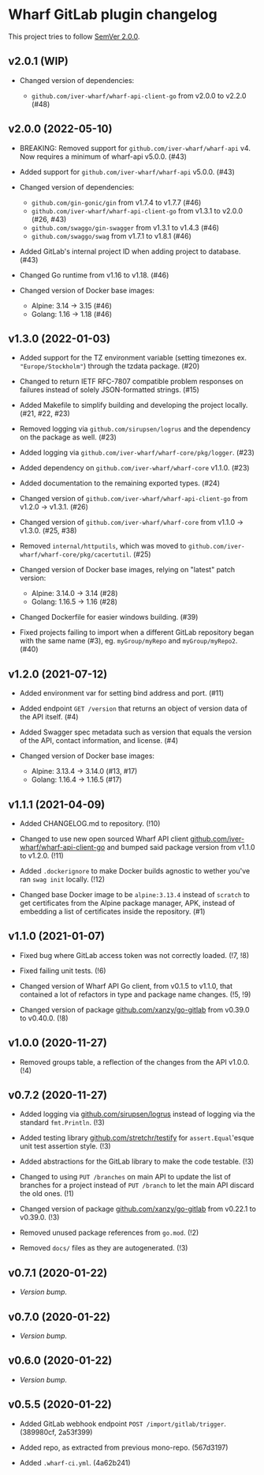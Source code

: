 # Wharf GitLab plugin changelog

This project tries to follow [SemVer 2.0.0](https://semver.org/).

<!--
	When composing new changes to this list, try to follow convention.

	The WIP release shall be updated just before adding the Git tag.
	From (WIP) to (YYYY-MM-DD), ex: (2021-02-09) for 9th of Febuary, 2021

	A good source on conventions can be found here:
	https://changelog.md/
-->

## v2.0.1 (WIP)

- Changed version of dependencies:

  - `github.com/iver-wharf/wharf-api-client-go` from v2.0.0 to v2.2.0 (#48)

## v2.0.0 (2022-05-10)

- BREAKING: Removed support for `github.com/iver-wharf/wharf-api` v4.
  Now requires a minimum of wharf-api v5.0.0. (#43)

- Added support for `github.com/iver-wharf/wharf-api` v5.0.0. (#43)

- Changed version of dependencies:

  - `github.com/gin-gonic/gin` from v1.7.4 to v1.7.7 (#46)
  - `github.com/iver-wharf/wharf-api-client-go` from v1.3.1 to v2.0.0 (#26, #43)
  - `github.com/swaggo/gin-swagger` from v1.3.1 to v1.4.3 (#46)
  - `github.com/swaggo/swag` from v1.7.1 to v1.8.1 (#46)

- Added GitLab's internal project ID when adding project to database. (#43)

- Changed Go runtime from v1.16 to v1.18. (#46)

- Changed version of Docker base images:

  - Alpine: 3.14 -> 3.15 (#46)
  - Golang: 1.16 -> 1.18 (#46)

## v1.3.0 (2022-01-03)

- Added support for the TZ environment variable (setting timezones ex.
  `"Europe/Stockholm"`) through the tzdata package. (#20)

- Changed to return IETF RFC-7807 compatible problem responses on failures
  instead of solely JSON-formatted strings. (#15)

- Added Makefile to simplify building and developing the project locally.
  (#21, #22, #23)

- Removed logging via `github.com/sirupsen/logrus` and the dependency on the
  package as well. (#23)

- Added logging via `github.com/iver-wharf/wharf-core/pkg/logger`. (#23)

- Added dependency on `github.com/iver-wharf/wharf-core` v1.1.0. (#23)

- Added documentation to the remaining exported types. (#24)

- Changed version of `github.com/iver-wharf/wharf-api-client-go`
  from v1.2.0 -> v1.3.1. (#26)

- Changed version of `github.com/iver-wharf/wharf-core`
  from v1.1.0 -> v1.3.0. (#25, #38)

- Removed `internal/httputils`, which was moved to
  `github.com/iver-wharf/wharf-core/pkg/cacertutil`. (#25)

- Changed version of Docker base images, relying on "latest" patch version:

  - Alpine: 3.14.0 -> 3.14 (#28)
  - Golang: 1.16.5 -> 1.16 (#28)

- Changed Dockerfile for easier windows building. (#39)

- Fixed projects failing to import when a different GitLab repository began
  with the same name (#3), eg. `myGroup/myRepo` and `myGroup/myRepo2`. (#40)

## v1.2.0 (2021-07-12)

- Added environment var for setting bind address and port. (#11)

- Added endpoint `GET /version` that returns an object of version data of the
  API itself. (#4)

- Added Swagger spec metadata such as version that equals the version of the
  API, contact information, and license. (#4)

- Changed version of Docker base images:

  - Alpine: 3.13.4 -> 3.14.0 (#13, #17)
  - Golang: 1.16.4 -> 1.16.5 (#17)

## v1.1.1 (2021-04-09)

- Added CHANGELOG.md to repository. (!10)

- Changed to use new open sourced Wharf API client
  [github.com/iver-wharf/wharf-api-client-go](https://github.com/iver-wharf/wharf-api-client-go)
  and bumped said package version from v1.1.0 to v1.2.0. (!11)

- Added `.dockerignore` to make Docker builds agnostic to wether you've ran
  `swag init` locally. (!12)

- Changed base Docker image to be `alpine:3.13.4` instead of `scratch` to get
  certificates from the Alpine package manager, APK, instead of embedding a
  list of certificates inside the repository. (#1)

## v1.1.0 (2021-01-07)

- Fixed bug where GitLab access token was not correctly loaded. (!7, !8)

- Fixed failing unit tests. (!6)

- Changed version of Wharf API Go client, from v0.1.5 to v1.1.0, that contained
  a lot of refactors in type and package name changes. (!5, !9)

- Changed version of package
  [github.com/xanzy/go-gitlab](https://github.com/xanzy/go-gitlab) from v0.39.0
  to v0.40.0. (!8)

## v1.0.0 (2020-11-27)

- Removed groups table, a reflection of the changes from the API v1.0.0. (!4)

## v0.7.2 (2020-11-27)

- Added logging via
  [github.com/sirupsen/logrus](https://github.com/sirupsen/logrus) instead of
  logging via the standard `fmt.Println`. (!3)

- Added testing library
  [github.com/stretchr/testify](https://github.com/stretchr/testify) for
  `assert.Equal`'esque unit test assertion style. (!3)

- Added abstractions for the GitLab library to make the code testable. (!3)

- Changed to using `PUT /branches` on main API to update the list of branches
  for a project instead of `PUT /branch` to let the main API discard the old
  ones. (!1)

- Changed version of package
  [github.com/xanzy/go-gitlab](https://github.com/xanzy/go-gitlab) from v0.22.1
  to v0.39.0. (!3)

- Removed unused package references from `go.mod`. (!2)

- Removed `docs/` files as they are autogenerated. (!3)

## v0.7.1 (2020-01-22)

- *Version bump.*

## v0.7.0 (2020-01-22)

- *Version bump.*

## v0.6.0 (2020-01-22)

- *Version bump.*

## v0.5.5 (2020-01-22)

- Added GitLab webhook endpoint `POST /import/gitlab/trigger`.
  (389980cf, 2a53f399)

- Added repo, as extracted from previous mono-repo. (567d3197)

- Added `.wharf-ci.yml`. (4a62b241)
